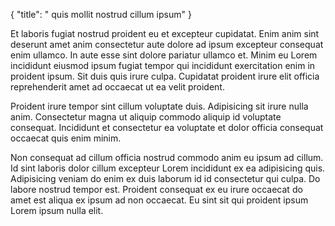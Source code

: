 {
  "title": " quis mollit nostrud cillum ipsum"
}

Et laboris fugiat nostrud proident eu et excepteur cupidatat. Enim anim sint deserunt amet anim consectetur aute dolore ad ipsum excepteur consequat enim ullamco. In aute esse sint dolore pariatur ullamco et. Minim eu Lorem incididunt eiusmod ipsum fugiat tempor qui incididunt exercitation enim in proident ipsum. Sit duis quis irure culpa. Cupidatat proident irure elit officia reprehenderit amet ad occaecat ut ea velit proident.

Proident irure tempor sint cillum voluptate duis. Adipisicing sit irure nulla anim. Consectetur magna ut aliquip commodo aliquip id voluptate consequat. Incididunt et consectetur ea voluptate et dolor officia consequat occaecat quis enim minim.

Non consequat ad cillum officia nostrud commodo anim eu ipsum ad cillum. Id sint laboris dolor cillum excepteur Lorem incididunt ex ea adipisicing quis. Adipisicing veniam do enim ex duis laborum id id consectetur qui culpa. Do labore nostrud tempor est. Proident consequat ex eu irure occaecat do amet est aliqua ex ipsum ad non occaecat. Eu sint sit qui proident ipsum Lorem ipsum nulla elit.